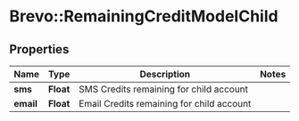# Brevo::RemainingCreditModelChild

## Properties
Name | Type | Description | Notes
------------ | ------------- | ------------- | -------------
**sms** | **Float** | SMS Credits remaining for child account | 
**email** | **Float** | Email Credits remaining for child account | 



